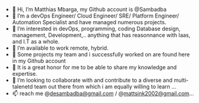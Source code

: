 - 👋 Hi, I’m Matthias Mbarga, my Github account is @Sambadba
- 🌱 I’m a devOps Engineer/ Cloud Engineer/ SRE/ Platform Engineer/ Automation Specialist and have managed numerous projects.
- 👀 I’m interested in devOps, programming, coding Database design, management, Development,.. anything that has reasonnance with Iaas, and I.T as a whole.
- 🌱 I’m available to work remote, hybrid.
- 🌱 Some projects my team and i successfully worked on are found here in my Github account
- 🌱 It is a great honor for me to be able to share my knowledge and expertise.
- 💞️ I’m looking to collaborate with and contribute to a diverse and multi-talenetd team out there from which i am equally willing to learn ...
- 📫 reach me @desambadba@gmail.com / @mattsink2002@gmail.com...

<!---
Sambadba/Sambadba is a ✨ special ✨ repository because its `README.md` (this file) appears on your GitHub profile.
You can click the Preview link to take a look at your changes.
--->
